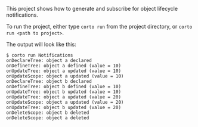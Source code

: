 This project shows how to generate and subscribe for object lifecycle notifications.

To run the project, either type `corto run` from the project directory, or
`corto run <path to project>`.

The output will look like this:
```
$ corto run Notifications
onDeclareTree: object a declared
onDefineTree: object a defined (value = 10)
onUpdateTree: object a updated (value = 10)
onUpdateScope: object a updated (value = 10)
onDeclareTree: object b declared
onDefineTree: object b defined (value = 10)
onUpdateTree: object b updated (value = 10)
onUpdateTree: object a updated (value = 20)
onUpdateScope: object a updated (value = 20)
onUpdateTree: object b updated (value = 20)
onDeleteScope: object b deleted
onDeleteScope: object a deleted
```
